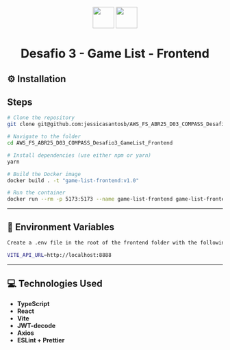<p align="center">
  <img src="https://img.icons8.com/color/48/typescript.png" width="50"/>
  <img src="https://img.icons8.com/color/48/react-native.png" width="50"/>
</p>

<h1 align="center">Desafio 3 - Game List - Frontend</h1>

## ⚙️ Installation

## Steps

```bash
# Clone the repository
git clone git@github.com:jessicasantosb/AWS_FS_ABR25_D03_COMPASS_Desafio3_GameList_Frontend.git

# Navigate to the folder
cd AWS_FS_ABR25_D03_COMPASS_Desafio3_GameList_Frontend

# Install dependencies (use either npm or yarn)
yarn

# Build the Docker image
docker build . -t "game-list-frontend:v1.0"

# Run the container
docker run --rm -p 5173:5173 --name game-list-frontend game-list-frontend:v1.0
```

---

## 🤖 Environment Variables

```bash
Create a .env file in the root of the frontend folder with the following content:

VITE_API_URL=http://localhost:8888

```

---

## 💻 Technologies Used

- **TypeScript**
- **React**
- **Vite**
- **JWT-decode**
- **Axios**
- **ESLint + Prettier**
